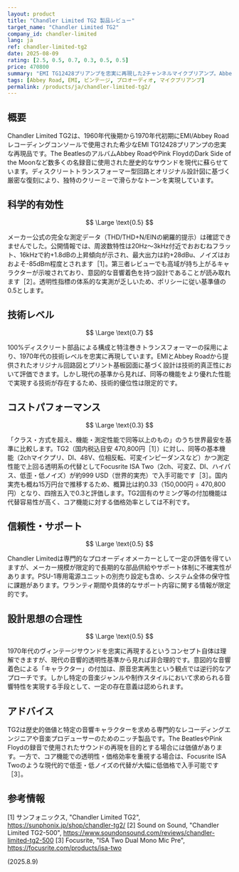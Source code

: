 ```yaml
---
layout: product
title: "Chandler Limited TG2 製品レビュー"
target_name: "Chandler Limited TG2"
company_id: chandler-limited
lang: ja
ref: chandler-limited-tg2
date: 2025-08-09
rating: [2.5, 0.5, 0.7, 0.3, 0.5, 0.5]
price: 470800
summary: "EMI TG12428プリアンプを忠実に再現した2チャンネルマイクプリアンプ。Abbey Roadスタジオのヴィンテージサウンドを提供する一方、透明性や価格効率の観点では現代的基準に劣後"
tags: [Abbey Road, EMI, ビンテージ, プロオーディオ, マイクプリアンプ]
permalink: /products/ja/chandler-limited-tg2/
---
```

## 概要

Chandler Limited TG2は、1960年代後期から1970年代初期にEMI/Abbey Roadレコーディングコンソールで使用された希少なEMI TG12428プリアンプの忠実な再現品です。The BeatlesのアルバムAbbey RoadやPink FloydのDark Side of the Moonなど数多くの名録音に使用された歴史的なサウンドを現代に蘇らせています。ディスクリートトランスフォーマー型回路とオリジナル設計図に基づく厳密な復刻により、独特のクリーミーで滑らかなトーンを実現しています。

## 科学的有効性

$$ \Large \text{0.5} $$

メーカー公式の完全な測定データ（THD/THD+N/EINの網羅的提示）は確認できませんでした。公開情報では、周波数特性は20Hz〜3kHz付近でおおむねフラット、16kHzで約+1.8dBの上昇傾向が示され、最大出力は約+28dBu、ノイズはおおよそ-85dBm程度とされます［1］。第三者レビューでも高域が持ち上がるキャラクターが示唆されており、意図的な音響着色を持つ設計であることが読み取れます［2］。透明性指標の体系的な実測が乏しいため、ポリシーに従い基準値の0.5とします。

## 技術レベル

$$ \Large \text{0.7} $$

100%ディスクリート部品による構成と特注巻きトランスフォーマーの採用により、1970年代の技術レベルを忠実に再現しています。EMIとAbbey Roadから提供されたオリジナル回路図とプリント基板図面に基づく設計は技術的真正性において評価できます。しかし現代の基準から見れば、同等の機能をより優れた性能で実現する技術が存在するため、技術的優位性は限定的です。

## コストパフォーマンス

$$ \Large \text{0.3} $$

「クラス・方式を超え、機能・測定性能で同等以上のもの」のうち世界最安を基準に比較します。TG2（国内税込目安 470,800円［1］）に対し、同等の基本機能（2chマイクプリ、DI、48V、位相反転、可変インピーダンスなど）かつ測定性能で上回る透明系の代替としてFocusrite ISA Two（2ch、可変Z、DI、ハイパス、低歪・低ノイズ）が約999 USD（世界的実売）で入手可能です［3］。国内実売も概ね15万円台で推移するため、概算比は約0.33（150,000円 ÷ 470,800円）となり、四捨五入で0.3と評価します。TG2固有のサミング等の付加機能は代替容易性が高く、コア機能に対する価格効率としては不利です。

## 信頼性・サポート

$$ \Large \text{0.5} $$

Chandler Limitedは専門的なプロオーディオメーカーとして一定の評価を得ていますが、メーカー規模が限定的で長期的な部品供給やサポート体制に不確実性があります。PSU-1専用電源ユニットの別売り設定も含め、システム全体の保守性に課題があります。ワランティ期間や具体的なサポート内容に関する情報が限定的です。

## 設計思想の合理性

$$ \Large \text{0.5} $$

1970年代のヴィンテージサウンドを忠実に再現するというコンセプト自体は理解できますが、現代の音響的透明性基準から見れば非合理的です。意図的な音響着色による「キャラクター」の付加は、原音忠実再生という観点では逆行的なアプローチです。しかし特定の音楽ジャンルや制作スタイルにおいて求められる音響特性を実現する手段として、一定の存在意義は認められます。

## アドバイス

TG2は歴史的価値と特定の音響キャラクターを求める専門的なレコーディングエンジニアや音楽プロデューサーのためのニッチ製品です。The BeatlesやPink Floydの録音で使用されたサウンドの再現を目的とする場合には価値があります。一方で、コア機能での透明性・価格効率を重視する場合は、Focusrite ISA Twoのような現代的で低歪・低ノイズの代替が大幅に低価格で入手可能です［3］。

## 参考情報

[1] サンフォニックス, "Chandler Limited TG2", https://sunphonix.jp/shop/chandler-tg2/
[2] Sound on Sound, "Chandler Limited TG2-500", https://www.soundonsound.com/reviews/chandler-limited-tg2-500
[3] Focusrite, "ISA Two Dual Mono Mic Pre", https://focusrite.com/products/isa-two


(2025.8.9)